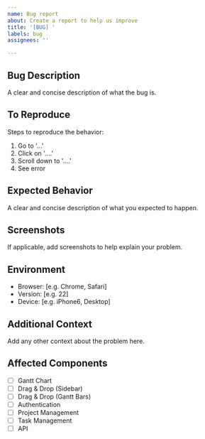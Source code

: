 ```yaml
---
name: Bug report
about: Create a report to help us improve
title: '[BUG] '
labels: bug
assignees: ''

---
```


## Bug Description
A clear and concise description of what the bug is.

## To Reproduce
Steps to reproduce the behavior:
1. Go to '...'
2. Click on '....'
3. Scroll down to '....'
4. See error

## Expected Behavior
A clear and concise description of what you expected to happen.

## Screenshots
If applicable, add screenshots to help explain your problem.

## Environment
- Browser: [e.g. Chrome, Safari]
- Version: [e.g. 22]
- Device: [e.g. iPhone6, Desktop]

## Additional Context
Add any other context about the problem here.

## Affected Components
- [ ] Gantt Chart
- [ ] Drag & Drop (Sidebar)
- [ ] Drag & Drop (Gantt Bars)
- [ ] Authentication
- [ ] Project Management
- [ ] Task Management
- [ ] API